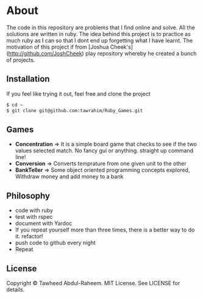 # About
The code in this repository are problems that I find online and solve. All the solutions are
written in ruby. The idea behind this project is to practice as much ruby as I can so that I dont
end up forgetting what I have learnt. The motivation of this project if from [Joshua Cheek's] (http://github.com/JoshCheek) 
play repository whereby he created a bunch of projects. 


## Installation
If you feel like trying it out, feel free and clone the project
```bash
$ cd ~
$ git clone git@github.com:tawrahim/Ruby_Games.git
```

## Games
* **Concentration** => It is a simple board game that checks to see if the two values selected match. No fancy gui or anything. straight up command line!
* **Conversion** => Converts temprature from one given unit to the other
* **BankTeller** => Some object oriented programming concepts explored, Withdraw money and add money to a bank

## Philosophy
* code with ruby
* test with rspec
* document with Yardoc
* If you repeat yourself more than three times, there is a better way to do it. refactor!
* push code to github every night
* Repeat

## License

Copyright © Tawheed Abdul-Raheem.  MIT License.  See LICENSE for details.

